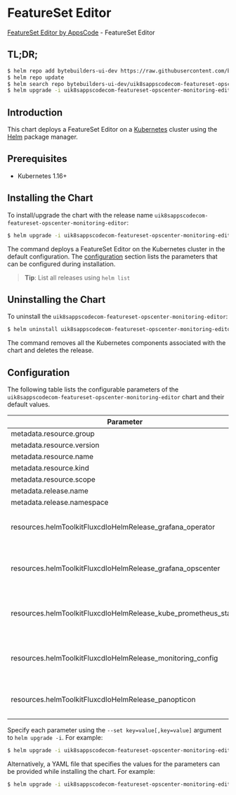# FeatureSet Editor

[FeatureSet Editor by AppsCode](https://byte.builders) - FeatureSet Editor

## TL;DR;

```bash
$ helm repo add bytebuilders-ui-dev https://raw.githubusercontent.com/bytebuilders/ui-wizards/
$ helm repo update
$ helm search repo bytebuilders-ui-dev/uik8sappscodecom-featureset-opscenter-monitoring-editor --version=v0.4.17
$ helm upgrade -i uik8sappscodecom-featureset-opscenter-monitoring-editor bytebuilders-ui-dev/uik8sappscodecom-featureset-opscenter-monitoring-editor -n default --create-namespace --version=v0.4.17
```

## Introduction

This chart deploys a FeatureSet Editor on a [Kubernetes](http://kubernetes.io) cluster using the [Helm](https://helm.sh) package manager.

## Prerequisites

- Kubernetes 1.16+

## Installing the Chart

To install/upgrade the chart with the release name `uik8sappscodecom-featureset-opscenter-monitoring-editor`:

```bash
$ helm upgrade -i uik8sappscodecom-featureset-opscenter-monitoring-editor bytebuilders-ui-dev/uik8sappscodecom-featureset-opscenter-monitoring-editor -n default --create-namespace --version=v0.4.17
```

The command deploys a FeatureSet Editor on the Kubernetes cluster in the default configuration. The [configuration](#configuration) section lists the parameters that can be configured during installation.

> **Tip**: List all releases using `helm list`

## Uninstalling the Chart

To uninstall the `uik8sappscodecom-featureset-opscenter-monitoring-editor`:

```bash
$ helm uninstall uik8sappscodecom-featureset-opscenter-monitoring-editor -n default
```

The command removes all the Kubernetes components associated with the chart and deletes the release.

## Configuration

The following table lists the configurable parameters of the `uik8sappscodecom-featureset-opscenter-monitoring-editor` chart and their default values.

|                           Parameter                            | Description |                                                                                                                                                                                                                                                                                                                                             Default                                                                                                                                                                                                                                                                                                                                              |
|----------------------------------------------------------------|-------------|--------------------------------------------------------------------------------------------------------------------------------------------------------------------------------------------------------------------------------------------------------------------------------------------------------------------------------------------------------------------------------------------------------------------------------------------------------------------------------------------------------------------------------------------------------------------------------------------------------------------------------------------------------------------------------------------------|
| metadata.resource.group                                        |             | <code>ui.k8s.appscode.com</code>                                                                                                                                                                                                                                                                                                                                                                                                                                                                                                                                                                                                                                                                 |
| metadata.resource.version                                      |             | <code>v1alpha1</code>                                                                                                                                                                                                                                                                                                                                                                                                                                                                                                                                                                                                                                                                            |
| metadata.resource.name                                         |             | <code>featuresets</code>                                                                                                                                                                                                                                                                                                                                                                                                                                                                                                                                                                                                                                                                         |
| metadata.resource.kind                                         |             | <code>FeatureSet</code>                                                                                                                                                                                                                                                                                                                                                                                                                                                                                                                                                                                                                                                                          |
| metadata.resource.scope                                        |             | <code>Cluster</code>                                                                                                                                                                                                                                                                                                                                                                                                                                                                                                                                                                                                                                                                             |
| metadata.release.name                                          |             | <code>RELEASE-NAME</code>                                                                                                                                                                                                                                                                                                                                                                                                                                                                                                                                                                                                                                                                        |
| metadata.release.namespace                                     |             | <code>default</code>                                                                                                                                                                                                                                                                                                                                                                                                                                                                                                                                                                                                                                                                             |
| resources.helmToolkitFluxcdIoHelmRelease_grafana_operator      |             | <code>{"apiVersion":"helm.toolkit.fluxcd.io/v2beta1","kind":"HelmRelease","metadata":{"name":"grafana-operator","namespace":"kubeops"},"spec":{"chart":{"spec":{"chart":"grafana-operator","sourceRef":{"kind":"HelmRepository","name":"appscode","namespace":"kubeops"},"version":"v0.0.2"}},"install":{"crds":"CreateReplace","createNamespace":true,"remediation":{"retries":-1}},"interval":"5m","releaseName":"grafana-operator","storageNamespace":"monitoring","targetNamespace":"monitoring","timeout":"30m","upgrade":{"crds":"CreateReplace","remediation":{"retries":-1}}}}</code>                                                                                                    |
| resources.helmToolkitFluxcdIoHelmRelease_grafana_opscenter     |             | <code>{"apiVersion":"helm.toolkit.fluxcd.io/v2beta1","kind":"HelmRelease","metadata":{"name":"grafana-opscenter","namespace":"kubeops"},"spec":{"chart":{"spec":{"chart":"grafana-opscenter","sourceRef":{"kind":"HelmRepository","name":"appscode","namespace":"kubeops"},"version":"v2023.03.23"}},"install":{"crds":"CreateReplace","createNamespace":true,"remediation":{"retries":-1}},"interval":"5m","releaseName":"grafana-opscenter","storageNamespace":"monitoring","targetNamespace":"monitoring","timeout":"30m","upgrade":{"crds":"CreateReplace","remediation":{"retries":-1}},"values":{"grafana-ui-server":{"enabled":true},"kube-grafana-dashboards":{"enabled":true}}}}</code> |
| resources.helmToolkitFluxcdIoHelmRelease_kube_prometheus_stack |             | <code>{"apiVersion":"helm.toolkit.fluxcd.io/v2beta1","kind":"HelmRelease","metadata":{"name":"kube-prometheus-stack","namespace":"kubeops"},"spec":{"chart":{"spec":{"chart":"kube-prometheus-stack","sourceRef":{"kind":"HelmRepository","name":"prometheus-community","namespace":"kubeops"},"version":"45.0.0"}},"install":{"crds":"CreateReplace","createNamespace":true,"remediation":{"retries":-1}},"interval":"5m","releaseName":"kube-prometheus-stack","storageNamespace":"monitoring","targetNamespace":"monitoring","timeout":"30m","upgrade":{"crds":"CreateReplace","remediation":{"retries":-1}}}}</code>                                                                         |
| resources.helmToolkitFluxcdIoHelmRelease_monitoring_config     |             | <code>{"apiVersion":"helm.toolkit.fluxcd.io/v2beta1","kind":"HelmRelease","metadata":{"name":"monitoring-config","namespace":"kubeops"},"spec":{"chart":{"spec":{"chart":"monitoring-config","sourceRef":{"kind":"HelmRepository","name":"bytebuilders","namespace":"kubeops"},"version":"v2023.03.23"}},"install":{"crds":"CreateReplace","createNamespace":true,"remediation":{"retries":-1}},"interval":"5m","releaseName":"monitoring-config","storageNamespace":"monitoring","targetNamespace":"monitoring","timeout":"30m","upgrade":{"crds":"CreateReplace","remediation":{"retries":-1}}}}</code>                                                                                        |
| resources.helmToolkitFluxcdIoHelmRelease_panopticon            |             | <code>{"apiVersion":"helm.toolkit.fluxcd.io/v2beta1","kind":"HelmRelease","metadata":{"name":"panopticon","namespace":"kubeops"},"spec":{"chart":{"spec":{"chart":"panopticon","sourceRef":{"kind":"HelmRepository","name":"appscode","namespace":"kubeops"},"version":"v2023.03.23"}},"install":{"crds":"CreateReplace","createNamespace":true,"remediation":{"retries":-1}},"interval":"5m","releaseName":"panopticon","storageNamespace":"monitoring","targetNamespace":"monitoring","timeout":"30m","upgrade":{"crds":"CreateReplace","remediation":{"retries":-1}}}}</code>                                                                                                                 |


Specify each parameter using the `--set key=value[,key=value]` argument to `helm upgrade -i`. For example:

```bash
$ helm upgrade -i uik8sappscodecom-featureset-opscenter-monitoring-editor bytebuilders-ui-dev/uik8sappscodecom-featureset-opscenter-monitoring-editor -n default --create-namespace --version=v0.4.17 --set metadata.resource.group=ui.k8s.appscode.com
```

Alternatively, a YAML file that specifies the values for the parameters can be provided while
installing the chart. For example:

```bash
$ helm upgrade -i uik8sappscodecom-featureset-opscenter-monitoring-editor bytebuilders-ui-dev/uik8sappscodecom-featureset-opscenter-monitoring-editor -n default --create-namespace --version=v0.4.17 --values values.yaml
```

